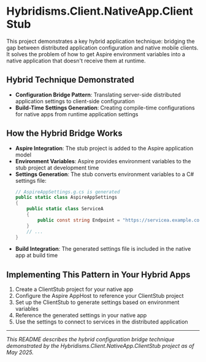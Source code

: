 # Hybridisms.Client.NativeApp.ClientStub

This project demonstrates a key hybrid application technique: bridging the gap between distributed application configuration and native mobile clients. It solves the problem of how to get Aspire environment variables into a native application that doesn't receive them at runtime.

## Hybrid Technique Demonstrated
- **Configuration Bridge Pattern**: Translating server-side distributed application settings to client-side configuration
- **Build-Time Settings Generation**: Creating compile-time configurations for native apps from runtime application settings

## How the Hybrid Bridge Works
- **Aspire Integration**: The stub project is added to the Aspire application model
- **Environment Variables**: Aspire provides environment variables to the stub project at development time
- **Settings Generation**: The stub converts environment variables to a C# settings file:
  ```csharp
  // AspireAppSettings.g.cs is generated
  public static class AspireAppSettings 
  {
      public static class ServiceA 
      {
          public const string Endpoint = "https://servicea.example.com";
      }
      // ...
  }
  ```
- **Build Integration**: The generated settings file is included in the native app at build time

## Implementing This Pattern in Your Hybrid Apps
1. Create a ClientStub project for your native app
2. Configure the Aspire AppHost to reference your ClientStub project
3. Set up the ClientStub to generate settings based on environment variables
4. Reference the generated settings in your native app
5. Use the settings to connect to services in the distributed application

---
*This README describes the hybrid configuration bridge technique demonstrated by the Hybridisms.Client.NativeApp.ClientStub project as of May 2025.*
